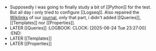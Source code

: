 - Supposedly i was going to finally study a bit of [[Python]] for the test. But all day i only tried to configure [[Logseq]]. Also repaired the [Wikilinks]([[Wikilink]]) of our [journal](((685b8792-fff8-4488-82b9-efe4c725ee95))), only that part, i didn't added [[Queries]], [[Templates]] nor [[Properties]].
- LATER [[Queries]]
  :LOGBOOK:
  CLOCK: [2025-06-24 Tue 23:27:00]
  :END:
- LATER [[Templates]]
- LATER [[Properties]]